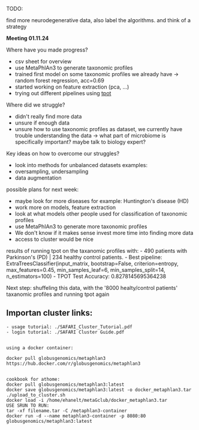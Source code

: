 TODO:


find more neurodegenerative data, also label the algorithms. and think of a strategy


**Meeting 01.11.24**

Where have you made progress?

- csv sheet for overview
- use MetaPhlAn3 to generate taxonomic profiles
- trained first model on some taxonomic profiles we already have
    -> random forest regression, acc=0.69
- started working on feature extraction (pca, ...)
- trying out different pipelines using [tpot](http://epistasislab.github.io/tpot/)


Where did we struggle?
- didn't really find more data
- unsure if enough data
- unsure how to use taxonomic profiles as dataset, we currently have trouble understanding the data
    -> what part of microbiome is specifically important? maybe talk to biology expert?

Key ideas on how to overcome our struggles?

- look into methods for unbalanced datasets
examples:
- oversampling, undersampling
- data augmentation

possible plans for next week:
- maybe look for more diseases for example: Huntington's disease (HD)
- work more on models, feature extraction
- look at what models other people used for classification of taxonomic profiles
- use MetaPhIAn3 to generate more taxonomic profiles
- We don't know if it makes sense invest more time into finding more data
- access to cluster would be nice


results of running tpot on the taxanomic profiles with:
    - 490 patients with Parkinson's (PD) | 234 healthy control patients.
    - Best pipeline: ExtraTreesClassifier(input_matrix, bootstrap=False, criterion=entropy, max_features=0.45, min_samples_leaf=6, min_samples_split=14, n_estimators=100)
    - TPOT Test Accuracy: 0.8278145695364238

Next step:
shuffeling this data, with the '8000 healty/control patients' taxanomic profiles and running tpot again





## Importan cluster links:
    - usage tutorial: ./SAFARI_Cluster_Tutorial.pdf
    - login tutorial: ./SAFARI Cluster Guide.pdf


    using a docker container:

    docker pull globusgenomics/metaphlan3
    https://hub.docker.com/r/globusgenomics/metaphlan3


    cookbook for athome:
    docker pull globusgenomics/metaphlan3:latest
    docker save globusgenomics/metaphlan3:latest -o docker_metaphlan3.tar
    ./upload_to_cluster.sh
    docker load -i /home/ehanelt/metaGclub/docker_metaphlan3.tar
    USE SRUN TO RUN:
    tar -xf filename.tar -C /metaphlan3-container
    docker run -d --name metaphlan3-container -p 8080:80 globusgenomics/metaphlan3:latest
